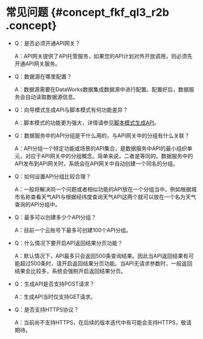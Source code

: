 # 常见问题 {#concept_fkf_ql3_r2b .concept}

-   Q：是否必须开通API网关？

    A：API网关提供了API托管服务，如果您的API计划对外开放调用，则必须先开通API网关服务。

-   Q：数据源在哪里配置？

    A：数据源需要在DataWorks数据集成数据源中进行配置。配置好后，数据服务会自动读取数据源信息。

-   Q：向导模式生成API与脚本模式有何功能差异？

    A：脚本模式的功能更为强大，详情请参见[脚本模式生成API](intl.zh-CN/使用指南/数据服务/生成API/脚本模式生成API.md#)。

-   Q：数据服务中的API分组是干什么用的，与API网关中的分组有什么关联？

    A：API分组一个特定功能或场景的API集合，是数据服务中API的最小组织单元，对应于API网关中的分组概念。简单来说，二者是等同的。数据服务中的API发布到API网关时，系统会在API网关中自动创建一个同名的分组。

-   Q：如何设置API分组比较合理？

    A：一般将解决同一个问题或者相似功能的API放在一个分组当中。例如根据城市名称查看天气API与根据经纬度查询天气API这两个就可以放在一个名为天气查询的API分组中。

-   Q：最多可以创建多少个API分组？

    A：目前一个云账号下最多可创建100个API分组。

-   Q：什么情况下要开启API返回结果分页功能？

    A：默认情况下，API最多只会返回500条查询结果。因此当API返回结果有可能超过500条时，请开启返回结果分页功能。当API无请求参数时，一般返回结果会比较多，系统会强制开启返回结果分页。

-   Q：生成API是否支持POST请求？

    A：生成API当时仅支持GET请求。

-   Q：是否支持HTTPS协议？

    A：当前尚不支持HTTPS，在后续的版本迭代中有可能会支持HTTPS，敬请期待。


